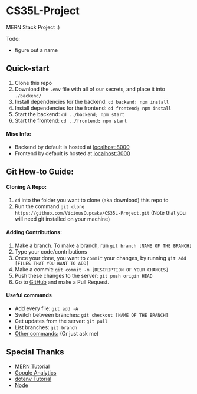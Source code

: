 # CS35L-Project
MERN Stack Project :)

Todo: 
* figure out a name

## Quick-start
1. Clone this repo
2. Download the `.env` file with all of our secrets, and place it into `./backend/`
3. Install dependencies for the backend: `cd backend; npm install`
4. Install dependencies for the frontend: `cd frontend; npm install`
5. Start the backend: `cd ../backend; npm start`
6. Start the frontend: `cd ../frontend; npm start`

#### Misc Info:
* Backend by default is hosted at [localhost:8000](http://localhost:8000)
* Frontend by default is hosted at [localhost:3000](http://localhost:3000)

## Git How-to Guide:
#### Cloning A Repo:
1. `cd` into the folder you want to clone (aka download) this repo to
2. Run the command `git clone https://github.com/ViciousCupcake/CS35L-Project.git` (Note that you will need git installed on your machine)

#### Adding Contributions:
1. Make a branch. To make a branch, run `git branch [NAME OF THE BRANCH]`
2. Type your code/contributions
3. Once your done, you want to `commit` your changes, by running `git add [FILES THAT YOU WANT TO ADD]`
4. Make a commit: `git commit -m [DESCRIPTION OF YOUR CHANGES]`
5. Push these changes to the server: `git push origin HEAD`
6. Go to [GitHub](https://github.com/ViciousCupcake/CS35L-Project) and make a Pull Request.

#### Useful commands
* Add every file: `git add -A`
* Switch between branches: `git checkout [NAME OF THE BRANCH]`
* Get updates from the server: `git pull`
* List branches: `git branch`
* [Other commands:](https://google.com) (Or just ask me)

## Special Thanks
* [MERN Tutorial](https://blog.logrocket.com/mern-stack-tutorial/)
* [Google Analytics](https://analytics.google.com)
* [dotenv Tutorial](https://zetcode.com/javascript/dotenv/)
* [Node](https://nodejs.org/en/)
